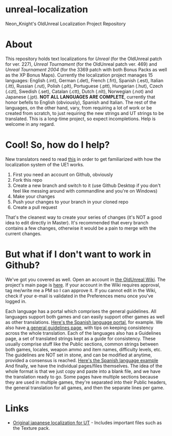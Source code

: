 # unreal-localization
Neon_Knight's OldUnreal Localization Project Repository

# About
This repository holds text localizations for _Unreal_ (for the OldUnreal patch for ver. 227), _Unreal Tournament_ (for the OldUnreal patch ver. 469) and _Unreal Tournament 2004_ (for the 3369 patch with both Bonus Packs as well as the XP Bonus Maps). Currently the localization project manages 15 languages: English (.int), German (.det), French (.frt), Spanish (.est), Italian (.itt), Russian (.rut), Polish (.plt), Portuguese (.ptt), Hungarian (.hut), Czech (.czt), Swedish (.set), Catalan (.ctt), Dutch (.nlt), Norwegian (.not) and Japanese (.jpt). **NOT ALL LANGUAGES ARE COMPLETE**, currently that honor befells to English (obviously), Spanish and Italian. The rest of the languages, on the other hand, vary, from requiring a lot of work or be created from scratch, to just requiring the new strings and UT strings to be translated. This is a long-time project, so expect incompletions. Help is welcome in any regard.

# Cool! So, how do I help?

New translators need to read [this](https://www.oldunreal.com/wiki/index.php?title=Localization) in order to get familiarized with how the localization system of the UE1 works.

1. First you need an account on Github, obviously
2. Fork this repo
3. Create a new branch and switch to it (use Github Desktop if you don't feel like messing around with commandline and you're on Windows)
4. Make your changes
5. Push your changes to your branch in your cloned repo
6. Create a pull request

That's the cleanest way to create your series of changes (it's NOT a good idea to edit directly in Master). It's recommended that every branch contains a few changes, otherwise it would be a pain to merge with the current changes.

# But what if I don't want to work in Github?

We've got you covered as well. Open an account in [the OldUnreal Wiki](https://www.oldunreal.com/wiki/). The project's main page is [here](https://www.oldunreal.com/wiki/index.php?title=Oldunreal_Localization_Project). If your account in the Wiki requires approval, tag me/write me a PM so I can approve it. If you cannot edit in the Wiki, check if your e-mail is validated in the Preferences menu once you've logged in.

Each language has a portal which comprises the general guidelines. All languages support both games and can easily support other games as well as other translations. [Here's the Spanish language portal](https://www.oldunreal.com/wiki/index.php?title=Spanish_.est), for example. We also have [a general guidelines page](https://www.oldunreal.com/wiki/index.php?title=Language_Guidelines), with tips on keeping consistency across the whole translation. Each of the languages also has a Guidelines page, a set of translated strings kept as a guide for consistency. These usually comprise stuff like the Public sections, common strings between both games, locales, weapon ammo and item names, difficulty levels, etc. The guidelines are NOT set in stone, and can be modified at anytime, provided a consensus is reached. [Here's the Spanish language example](https://www.oldunreal.com/wiki/index.php?title=Spanish_.est/Language_Guidelines) And finally, we have the individual pages/files themselves. The idea of the whole format is that we just copy and paste into a blank file, and we have the translation ready to go. Some pages have multiple sections because they are used in multiple games, they're separated into their Public headers, the general translation for all games, and then the separate lines per game.

# Links
* [Original japanese localization for UT](https://mega.nz/file/TJ4SjSgK#dLB09tFOkGo5ctu974RG1YCWfAH_0N_um_Gw00R_WAk) - Includes important files such as the Texture pack.
